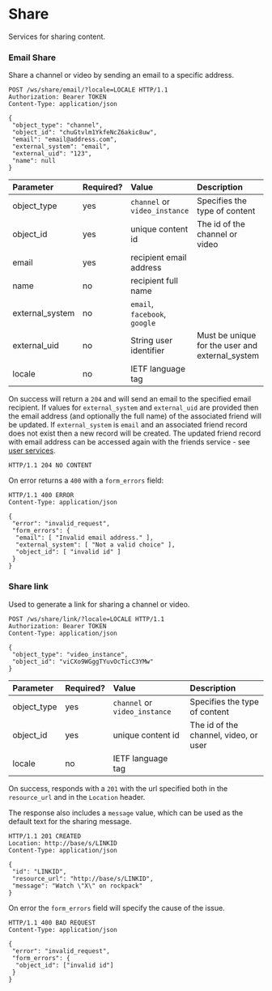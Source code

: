 Share
=====

Services for sharing content.

### Email Share

Share a channel or video by sending an email to a specific address.

```http
POST /ws/share/email/?locale=LOCALE HTTP/1.1
Authorization: Bearer TOKEN
Content-Type: application/json

{
 "object_type": "channel",
 "object_id": "chuGtvlm1YkfeNcZ6akic8uw",
 "email": "email@address.com",
 "external_system": "email",
 "external_uid": "123",
 "name": null
}
```

Parameter       | Required? | Value                         | Description
:-------------- | :-------- | :---------------------------- | :----------
object_type     | yes       | `channel` or `video_instance` | Specifies the type of content
object_id       | yes       | unique content id             | The id of the channel or video
email           | yes       | recipient email address       |
name            | no        | recipient full name           |
external_system | no        | `email`, `facebook`, `google` |
external_uid    | no        | String user identifier        | Must be unique for the user and external_system
locale          | no        | IETF language tag             |

On success will return a `204` and will send an email to the specified email recipient.
If values for `external_system` and `external_uid` are provided then the email address (and optionally
the full name) of the associated friend will be updated.  If `external_system` is `email` and an
associated friend record does not exist then a new record will be created.
The updated friend record with email address can be accessed again with the friends service -
see [user services](user.md).

```http
HTTP/1.1 204 NO CONTENT
```

On error returns a `400` with a `form_errors` field:

```http
HTTP/1.1 400 ERROR
Content-Type: application/json

{
 "error": "invalid_request",
 "form_errors": {
  "email": [ "Invalid email address." ],
  "external_system": [ "Not a valid choice" ],
  "object_id": [ "invalid id" ]
 }
}
```

### Share link

Used to generate a link for sharing a channel or video.

```http
POST /ws/share/link/?locale=LOCALE HTTP/1.1
Authorization: Bearer TOKEN
Content-Type: application/json

{
 "object_type": "video_instance",
 "object_id": "viCXo9WGggTYuvOcTicC3YMw"
}
```

Parameter      | Required? | Value                         | Description
:------------- | :-------- | :---------------------------- | :----------
object_type    | yes       | `channel` or `video_instance` | Specifies the type of content
object_id      | yes       | unique content id             | The id of the channel, video, or user
locale         | no        | IETF language tag             |

On success, responds with a `201` with the url specified both in the `resource_url` and
in the `Location` header.

The response also includes a `message` value, which can be used as the default text for
the sharing message.

```http
HTTP/1.1 201 CREATED
Location: http://base/s/LINKID
Content-Type: application/json

{
 "id": "LINKID",
 "resource_url": "http://base/s/LINKID",
 "message": "Watch \"X\" on rockpack"
}
```

On error the `form_errors` field will specify the cause of the issue.

```http
HTTP/1.1 400 BAD REQUEST
Content-Type: application/json

{
 "error": "invalid_request",
 "form_errors": {
  "object_id": ["invalid id"]
 }
}
```
